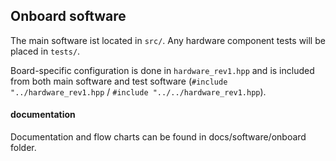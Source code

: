 ## Onboard software

The main software ist located in `src/`.
Any hardware component tests will be placed in `tests/`.

Board-specific configuration is done in `hardware_rev1.hpp` and is included from both main software and test software (`#include "../hardware_rev1.hpp` / `#include "../../hardware_rev1.hpp`).

#### documentation
Documentation and flow charts can be found in docs/software/onboard folder.
